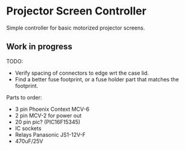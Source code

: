 # Projector Screen Controller

Simple controller for basic motorized projector screens.


## Work in progress

TODO:

* Verify spacing of connectors to edge wrt the case lid.
* Find a better fuse footprint, or a fuse holder part that matches
  the footprint.


Parts to order:

* 3 pin Phoenix Context MCV-6
* 2 pin MCV-2 for power out 
* 20 pin pic?  (PIC16F15345)
* IC sockets
* Relays Panasonic JS1-12V-F
* 470uF/25V
